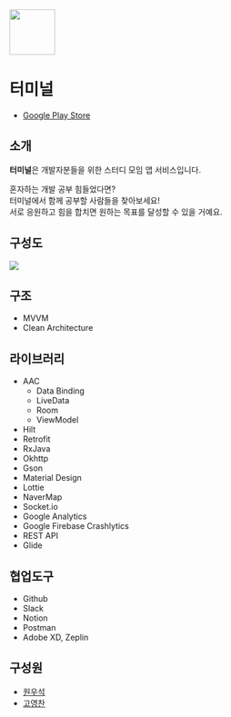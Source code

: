 <img src="https://user-images.githubusercontent.com/58040559/119955985-94cae500-bfdb-11eb-8e84-f60e12658f18.png" width="80">

# 터미널
- [Google Play Store](https://play.google.com/store/apps/details?id=com.iron.espresso)

## 소개
**터미널**은 개발자분들을 위한 스터디 모임 앱 서비스입니다.

혼자하는 개발 공부 힘들었다면?<br>
터미널에서 함께 공부할 사람들을 찾아보세요!<br>
서로 응원하고 힘을 합치면 원하는 목표를 달성할 수 있을 거예요.

## 구성도
<img src="https://user-images.githubusercontent.com/58040559/120490215-2fb82a80-c3f3-11eb-944d-e2f23a493411.png">

## 구조
- MVVM
- Clean Architecture

## 라이브러리
* AAC
  * Data Binding
  * LiveData
  * Room
  * ViewModel
* Hilt
* Retrofit
* RxJava
* Okhttp
* Gson
* Material Design
* Lottie
* NaverMap
* Socket.io
* Google Analytics
* Google Firebase Crashlytics
* REST API
* Glide


## 협업도구
- Github
- Slack
- Notion
- Postman
- Adobe XD, Zeplin

## 구성원
- [원우석](https://github.com/wswon)
- [고영찬](https://github.com/ko0chan)

